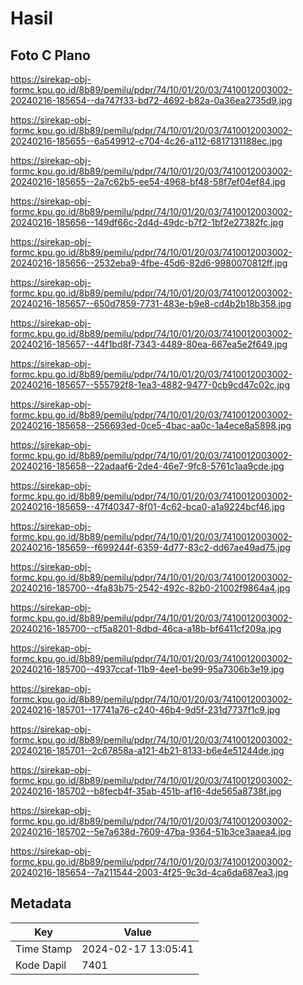 # Hasil

## Foto C Plano

https://sirekap-obj-formc.kpu.go.id/8b89/pemilu/pdpr/74/10/01/20/03/7410012003002-20240216-185654--da747f33-bd72-4692-b82a-0a36ea2735d9.jpg

https://sirekap-obj-formc.kpu.go.id/8b89/pemilu/pdpr/74/10/01/20/03/7410012003002-20240216-185655--6a549912-c704-4c26-a112-6817131188ec.jpg

https://sirekap-obj-formc.kpu.go.id/8b89/pemilu/pdpr/74/10/01/20/03/7410012003002-20240216-185655--2a7c62b5-ee54-4968-bf48-58f7ef04ef84.jpg

https://sirekap-obj-formc.kpu.go.id/8b89/pemilu/pdpr/74/10/01/20/03/7410012003002-20240216-185656--149df66c-2d4d-49dc-b7f2-1bf2e27382fc.jpg

https://sirekap-obj-formc.kpu.go.id/8b89/pemilu/pdpr/74/10/01/20/03/7410012003002-20240216-185656--2532eba9-4fbe-45d6-82d6-9980070812ff.jpg

https://sirekap-obj-formc.kpu.go.id/8b89/pemilu/pdpr/74/10/01/20/03/7410012003002-20240216-185657--650d7859-7731-483e-b9e8-cd4b2b18b358.jpg

https://sirekap-obj-formc.kpu.go.id/8b89/pemilu/pdpr/74/10/01/20/03/7410012003002-20240216-185657--44f1bd8f-7343-4489-80ea-667ea5e2f649.jpg

https://sirekap-obj-formc.kpu.go.id/8b89/pemilu/pdpr/74/10/01/20/03/7410012003002-20240216-185657--555792f8-1ea3-4882-9477-0cb9cd47c02c.jpg

https://sirekap-obj-formc.kpu.go.id/8b89/pemilu/pdpr/74/10/01/20/03/7410012003002-20240216-185658--256693ed-0ce5-4bac-aa0c-1a4ece8a5898.jpg

https://sirekap-obj-formc.kpu.go.id/8b89/pemilu/pdpr/74/10/01/20/03/7410012003002-20240216-185658--22adaaf6-2de4-46e7-9fc8-5761c1aa9cde.jpg

https://sirekap-obj-formc.kpu.go.id/8b89/pemilu/pdpr/74/10/01/20/03/7410012003002-20240216-185659--47f40347-8f01-4c62-bca0-a1a9224bcf46.jpg

https://sirekap-obj-formc.kpu.go.id/8b89/pemilu/pdpr/74/10/01/20/03/7410012003002-20240216-185659--f699244f-6359-4d77-83c2-dd67ae49ad75.jpg

https://sirekap-obj-formc.kpu.go.id/8b89/pemilu/pdpr/74/10/01/20/03/7410012003002-20240216-185700--4fa83b75-2542-492c-82b0-21002f9864a4.jpg

https://sirekap-obj-formc.kpu.go.id/8b89/pemilu/pdpr/74/10/01/20/03/7410012003002-20240216-185700--cf5a8201-8dbd-46ca-a18b-bf6411cf209a.jpg

https://sirekap-obj-formc.kpu.go.id/8b89/pemilu/pdpr/74/10/01/20/03/7410012003002-20240216-185700--4937ccaf-11b9-4ee1-be99-95a7306b3e19.jpg

https://sirekap-obj-formc.kpu.go.id/8b89/pemilu/pdpr/74/10/01/20/03/7410012003002-20240216-185701--17741a76-c240-46b4-9d5f-231d7737f1c9.jpg

https://sirekap-obj-formc.kpu.go.id/8b89/pemilu/pdpr/74/10/01/20/03/7410012003002-20240216-185701--2c67858a-a121-4b21-8133-b6e4e51244de.jpg

https://sirekap-obj-formc.kpu.go.id/8b89/pemilu/pdpr/74/10/01/20/03/7410012003002-20240216-185702--b8fecb4f-35ab-451b-af16-4de565a8738f.jpg

https://sirekap-obj-formc.kpu.go.id/8b89/pemilu/pdpr/74/10/01/20/03/7410012003002-20240216-185702--5e7a638d-7609-47ba-9364-51b3ce3aaea4.jpg

https://sirekap-obj-formc.kpu.go.id/8b89/pemilu/pdpr/74/10/01/20/03/7410012003002-20240216-185654--7a211544-2003-4f25-9c3d-4ca6da687ea3.jpg


## Metadata

| Key        | Value               |
| ---------- | ------------------- |
| Time Stamp | 2024-02-17 13:05:41 |
| Kode Dapil | 7401                |



